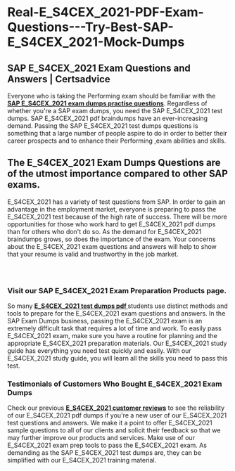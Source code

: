 # Real-E_S4CEX_2021-PDF-Exam-Questions---Try-Best-SAP-E_S4CEX_2021-Mock-Dumps
<h2><strong>SAP E_S4CEX_2021 Exam Questions and Answers | Certsadvice</strong></h2> <p>Everyone who is taking the Performing exam should be familiar with the <a href="http://www.certsadvice.com/sap/e_s4cex_2021-practice-questions"><strong>SAP E_S4CEX_2021 exam dumps practise questions</strong></a>. Regardless of whether you&#39;re a SAP exam dumps, you need the SAP E_S4CEX_2021 test dumps. SAP E_S4CEX_2021 pdf braindumps have an ever-increasing demand. Passing the SAP E_S4CEX_2021 test dumps questions is something that a large number of people aspire to do in order to better their career prospects and to enhance their Performing ,exam abilities and skills.</p> <h2><strong>The E_S4CEX_2021 Exam Dumps Questions are of the utmost importance compared to other SAP exams.</strong></h2> <p>E_S4CEX_2021 has a variety of test questions from SAP. In order to gain an advantage in the employment market, everyone is preparing to pass the E_S4CEX_2021 test because of the high rate of success. There will be more opportunities for those who work hard to get E_S4CEX_2021 pdf dumps than for others who don&#39;t do so. As the demand for E_S4CEX_2021 braindumps grows, so does the importance of the exam. Your concerns about the E_S4CEX_2021 exam questions and answers will help to show that your resume is valid and trustworthy in the job market.</p> <p><a href="http://www.certsadvice.com/sap/e_s4cex_2021-practice-questions" style="display: block; padding: 1em 0; text-align: center; "><img alt="" src="https://1.bp.blogspot.com/-RUOr8Wn-CRk/YUYAxC8kcHI/AAAAAAAAAnw/F7BbdI3tw8QDj5z8iX0vQAioQzKiUxduwCLcBGAsYHQ/s0/unnamed.jpg" /></a></p> <h3><strong>Visit our SAP E_S4CEX_2021 Exam Preparation Products page.</strong></h3> <p>So many <a href="http://www.certsadvice.com/sap/e_s4cex_2021-practice-questions"><strong>E_S4CEX_2021 test dumps pdf </strong></a>students use distinct methods and tools to prepare for the E_S4CEX_2021 exam questions and answers. In the SAP Exam Dumps business, passing the E_S4CEX_2021 exam is an extremely difficult task that requires a lot of time and work. To easily pass E_S4CEX_2021 exam, make sure you have a routine for planning and the appropriate E_S4CEX_2021 preparation materials. Our E_S4CEX_2021 study guide has everything you need test quickly and easily. With our E_S4CEX_2021 study guide, you will learn all the skills you need to pass this test.</p> <h3><strong>Testimonials of Customers Who Bought E_S4CEX_2021 Exam Dumps</strong></h3> <p>Check our previous <a href="http://www.certsadvice.com/sap/e_s4cex_2021-practice-questions"><strong>E_S4CEX_2021 customer reviews</strong></a> to see the reliability of our E_S4CEX_2021 pdf dumps if you&#39;re a new user of our E_S4CEX_2021 test questions and answers. We make it a point to offer E_S4CEX_2021 sample questions to all of our clients and solicit their feedback so that we may further improve our products and services. Make use of our E_S4CEX_2021 exam prep tools to pass the E_S4CEX_2021 exam. As demanding as the SAP E_S4CEX_2021 test dumps are, they can be simplified with our E_S4CEX_2021 training material.</p>
